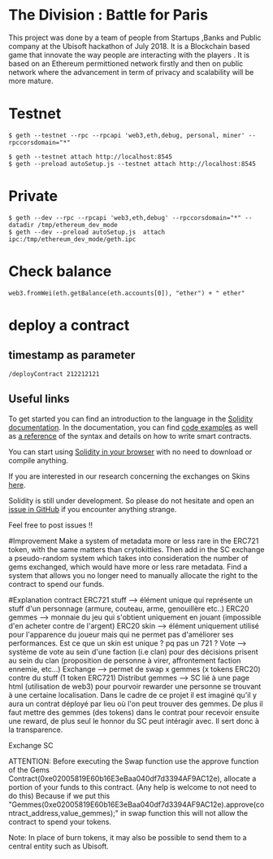 # The Division : Battle for Paris

This project was done by a team of people from Startups ,Banks and Public company at the Ubisoft hackathon of July 2018. It is a Blockchain based game that  innovate the way people are interacting with the players .
It is based on an Ethereum permittioned network firstly and then on public network where the advancement in term of privacy and scalability will be more mature.

# Testnet
    $ geth --testnet --rpc --rpcapi 'web3,eth,debug, personal, miner' --rpccorsdomain="*"

    $ geth --testnet attach http://localhost:8545
    $ geth --preload autoSetup.js --testnet attach http://localhost:8545                 

# Private
    $ geth --dev --rpc --rpcapi 'web3,eth,debug' --rpccorsdomain="*" --datadir /tmp/ethereum_dev_mode
    $ geth --dev --preload autoSetup.js  attach ipc:/tmp/ethereum_dev_mode/geth.ipc


# Check balance
    web3.fromWei(eth.getBalance(eth.accounts[0]), "ether") + " ether"


# deploy a contract
## timestamp as parameter
    /deployContract 212212121

## Useful links
To get started you can find an introduction to the language in the [Solidity documentation](https://solidity.readthedocs.org). In the documentation, you can find [code examples](https://solidity.readthedocs.io/en/latest/solidity-by-example.html) as well as [a reference](https://solidity.readthedocs.io/en/latest/solidity-in-depth.html) of the syntax and details on how to write smart contracts.

You can start using [Solidity in your browser](http://remix.ethereum.org) with no need to download or compile anything.

If you are interested in our research concerning the exchanges on Skins [here](https://github.com/loomnetwork/transfer-gateway-example).

Solidity is still under development. So please do not hesitate and open an [issue in GitHub](https://github.com/ethereum/solidity/issues) if you encounter anything strange.

Feel free to post issues !!

#Improvement
Make a system of metadata more or less rare in the ERC721 token, with the same matters than crytokitties. Then add in the SC exchange a pseudo-random system which takes into consideration the number of gems exchanged, which would have more or less rare metadata.
Find a system that allows you no longer need to manually allocate the right to the contract to spend our funds.


#Explanation contract
ERC721 stuff --> élément unique qui représente un stuff d'un personnage (armure, couteau, arme, genouillère etc..)
ERC20 gemmes --> monnaie du jeu qui s'obtient uniquement en jouant (impossible d'en acheter contre de l'argent)
ERC20 skin --> élément uniquement utilisé pour l'apparence du joueur mais qui ne permet pas d'améliorer ses performances. Est ce que un skin est unique ? pq pas un 721 ?
Vote --> système de vote au sein d'une faction (i.e clan) pour des décisions prisent au sein du clan (proposition de personne à virer, affrontement faction ennemie, etc...)
Exchange --> permet de swap x gemmes (x tokens ERC20) contre du stuff (1 token ERC721)
Distribut gemmes --> SC lié à une page html (utilisation de web3) pour pourvoir rewarder une personne se trouvant à une certaine localisation. Dans le cadre de ce projet il est imaginé qu'il y aura un contrat déployé par lieu où l'on peut trouver des gemmes. De plus il faut mettre des gemmes (des tokens) dans le contrat pour recevoir ensuite une reward, de plus seul le honnor du SC peut intéragir avec. Il sert donc à la transparence.



Exchange SC

ATTENTION: Before executing the Swap function use the approve function of the Gems Contract(0xe02005819E60b16E3eBaa040df7d3394AF9AC12e), allocate a portion of your funds to this contract. (Any help is welcome to not need to do this)
Because if we put this "Gemmes(0xe02005819E60b16E3eBaa040df7d3394AF9AC12e).approve(contract_address,value_gemmes);" in swap function this will not allow the contract to spend your tokens.

Note: In place of burn tokens, it may also be possible to send them to a central entity such as Ubisoft.
